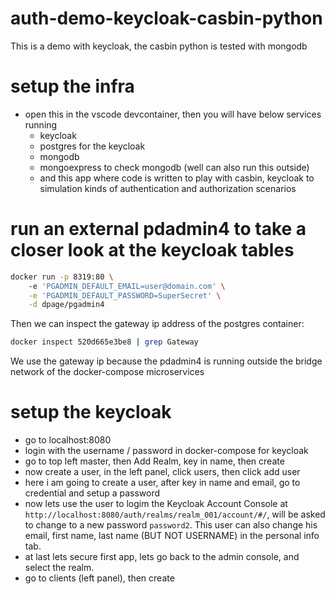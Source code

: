 # auth-demo-keycloak-casbin-python
This is a demo with keycloak, the casbin python is tested with mongodb

# setup the infra

* open this in the vscode devcontainer, then you will have below services running
    * keycloak
    * postgres for the keycloak
    * mongodb
    * mongoexpress to check mongodb (well can also run this outside)
    * and this app where code is written to play with casbin, keycloak to simulation kinds of authentication and authorization scenarios

# run an external pdadmin4 to take a closer look at the keycloak tables

```bash
docker run -p 8319:80 \              
    -e 'PGADMIN_DEFAULT_EMAIL=user@domain.com' \
    -e 'PGADMIN_DEFAULT_PASSWORD=SuperSecret' \
    -d dpage/pgadmin4
```

Then we can inspect the gateway ip address of the postgres container:

```bash
docker inspect 520d665e3be8 | grep Gateway
```

We use the gateway ip because the pdadmin4 is running outside the bridge network of the docker-compose microservices

# setup the keycloak

* go to localhost:8080
* login with the username / password in docker-compose for keycloak
* go to top left master, then Add Realm, key in name, then create
* now create a user, in the left panel, click users, then click add user
* here i am going to create a user, after key in name and email, go to credential and setup a password
* now lets use the user to logim the Keycloak Account Console at `http://localhost:8080/auth/realms/realm_001/account/#/`, will be asked to change to a new password `password2`. This user can also change his email, first name, last name (BUT NOT USERNAME) in the personal info tab.
* at last lets secure first app, lets go back to the admin console, and select the realm.
* go to clients (left panel), then create

